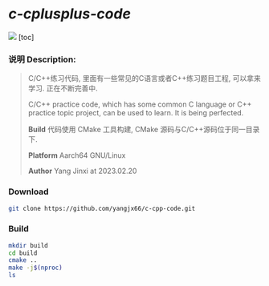# ***c-cplusplus-code***

<img src = "https://www.pngsucai.com/free-png/402658.html">
[toc]

### 说明	Description:

> C/C++练习代码, 里面有一些常见的C语言或者C++练习题目工程, 可以拿来学习. 正在不断完善中.
>
> C/C++ practice code, which has some common C language or C++ practice topic project, can be used to learn. It is being perfected.
>
> **Build**         代码使用 CMake 工具构建, CMake 源码与C/C++源码位于同一目录下.
>
>
> **Platform**      Aarch64 GNU/Linux
>
>
> **Author**        Yang Jinxi  at 2023.02.20

### **Download**

```bash
git clone https://github.com/yangjx66/c-cpp-code.git
```

### **Build**

```bash
mkdir build
cd build
cmake ..
make -j$(nproc)
ls
```

